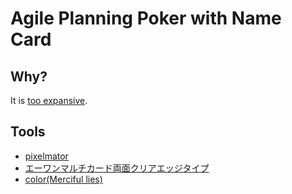 # Agile Planning Poker with Name Card

## Why?

It is [too expansive](https://www.amazon.co.jp/s/ref=nb_sb_noss_1?__mk_ja_JP=%E3%82%AB%E3%82%BF%E3%82%AB%E3%83%8A&url=search-alias%3Daps&field-keywords=agile+poker).

## Tools

- [pixelmator](http://www.pixelmator.com/mac/)
- [エーワンマルチカード両面クリアエッジタイプ](http://askul.co.jp/p/167300/)
- [color(Merciful lies)](http://www.colourlovers.com/palette/67478/Merciful_lies)

